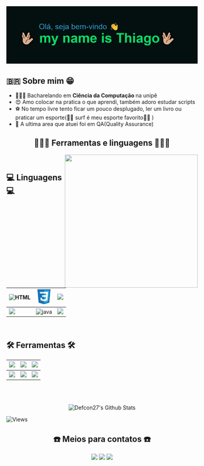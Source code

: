    <img src="header.png">

<div>
 <h2>🇧🇷 Sobre mim 😁 </h2>
 
- 👨🏽‍🎓   Bacharelando em <b> Ciência da Computação </b> na unipê 
- 😍  Amo colocar na pratica o que aprendi, também adoro estudar scripts   
- ⚽️  No tempo livre tento ficar um pouco desplugado, ler um livro ou praticar um esporte(🏄🏽 surf é meu esporte favorito🏄🏽 )
- 🦾  A ultima area que atuei foi em QA(Quality Assurance)
</div>

<h2 align="center">  👨🏽‍💻  Ferramentas e linguagens 👨🏽‍💻 </h2>
<img src="https://media.giphy.com/media/XHAv3GveJMXMXSumkO/giphy-downsized.gif" align="right"  height="350" width="350" > </img>

 <br>
 
  <h2 > 💻 Linguagens 💻  </h2> 
  
<img  alt="HTML" height="40" width="40" src="https://img.icons8.com/office/40/000000/c-plus-plus.png"/>|<img  alt="CSS" height="40" width="40" src="https://raw.githubusercontent.com/devicons/devicon/master/icons/css3/css3-original.svg">|<img src="https://img.icons8.com/fluency/48/000000/python.png"/>
   |--|--|--|
   <img src="https://img.icons8.com/officel/40/000000/php-logo.png"/>|<img  alt="java" height="40" width="40" src="https://cdn.jsdelivr.net/gh/devicons/devicon/icons/java/java-original.svg">|<img src="https://img.icons8.com/doodle/48/000000/bash.png"/>
  <br>
 
 
 <h2> 🛠 Ferramentas 🛠  </h2> 
   

<img src="https://img.icons8.com/ios-filled/50/000000/github.png"/>|<img src="https://img.icons8.com/color/48/FFFFFF/pycharm.png">|<img src="https://img.icons8.com/color/48/000000/intellij-idea.png">
|--|--|--|
<img src="https://img.icons8.com/color/48/000000/trello.png"/>|<img src="https://img.icons8.com/color/48/000000/git.png">|<img src="https://img.icons8.com/officel/40/000000/selenium-test-automation.png">



 
 <br>
 <br>



<p align="center">
<img width="600" align="center" src="https://github-readme-stats-defcon27.vercel.app/api?username=tgn76ok&show_icons=true&line_height=21&theme=blue-green" alt="Defcon27's Github Stats" />
   



![Views](https://komarev.com/ghpvc/?username=tgn76ok) 



<h2 align="center" >☎️ Meios para contatos ☎️ </h2>
<div align="center" >
   <a href="https://instagram.com/Thiago.tgn" target="_blank"><img width="210" src="https://img.shields.io/badge/Instagram-E4405F?style=for-the-badge&logo=instagram&logoColor=white"></a>
   <a href="https://api.whatsapp.com/send?phone=5583996031377" target="_blank"><img width="200" src="https://img.shields.io/badge/WhatsApp-25D366?style=for-the-badge&logo=whatsapp&logoColor=white" ></a>
  <a href = "mailto:tgermanon@gmail.com" target="_blank"><img width="150" src="https://img.shields.io/badge/Gmail-D14836?style=for-the-badge&logo=gmail&logoColor=white"  ></a>
</div>


